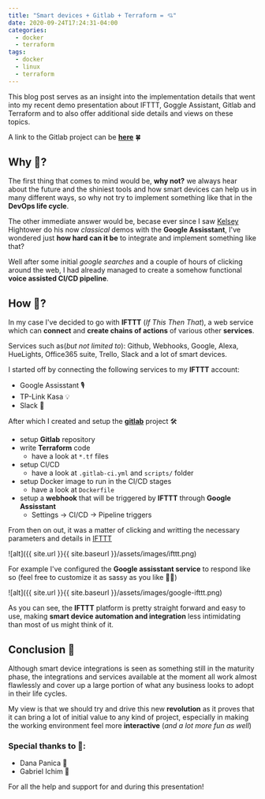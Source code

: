 ```yaml
---
title: "Smart devices + Gitlab + Terraform = 💘"
date: 2020-09-24T17:24:31-04:00
categories:
  - docker
  - terraform
tags:
  - docker
  - linux
  - terraform
---
```


This blog post serves as an insight into the implementation details that went into my recent demo presentation about IFTTT, Goggle Assistant, Gitlab and Terraform and to also offer additional side details and views on these topics.

A link to the Gitlab project can be **[here][gitlab]** 🍀


## Why 🤔?


The first thing that comes to mind would be, **why not?** we always hear about the future and the shiniest tools and how smart devices can help us in many different ways, so why not try to implement something like that in the **DevOps life cycle**.

The other immediate answer would be, becase ever since I saw [Kelsey][Kelsey] Hightower do his now *classical* demos with the **Google Assisstant**, I've wondered just **how hard can it be** to integrate and implement something like that?

Well after some initial *google searches* and a couple of hours of clicking around the web, I had already managed to create a somehow functional **voice assisted CI/CD pipeline**.


## How 📝?


In my case I've decided to go with **IFTTT** (*If This Then That*), a web service which can **connect** and **create chains of actions** of various other **services**.

Services such as(*but not limited to*): Github, Webhooks, Google, Alexa, HueLights, Office365 suite, Trello, Slack and a lot of smart devices.

I started off by connecting the following services to my **IFTTT** account:
  
  * Google Assisstant 🎙
  * TP-Link Kasa 💡
  * Slack 📓


After which I created and setup the **[gitlab][gitlab]** project 🛠

  * setup **Gitlab** repository
  * write **Terraform** code
    * have a look at `*.tf` files
  * setup CI/CD
    * have a look at `.gitlab-ci.yml` and `scripts/` folder
  * setup Docker image to run in the CI/CD stages
    * have a look at `Dockerfile`
  * setup a **webhook** that will be triggered by **IFTTT** through **Google Assisstant**
    * Settings -> CI/CD -> Pipeline triggers


From then on out, it was a matter of clicking and writting the necessary parameters and details in [IFTTT][IFTTT]

![alt]({{ site.url }}{{ site.baseurl }}/assets/images/ifttt.png)


For example I've configured the **Google assisstant service** to respond like so (feel free to customize it as sassy as you like 💁‍♀️)

![alt]({{ site.url }}{{ site.baseurl }}/assets/images/google-ifttt.png)


As you can see, the **IFTTT** platform is pretty straight forward and easy to use, making **smart device automation and integration** less intimidating than most of us might think of it.


## Conclusion 🙌

Although smart device integrations is seen as something still in the maturity phase, the integrations and services available at the moment all work almost flawlessly and cover up a large portion of what any business looks to adopt in their life cycles.

My view is that we should try and drive this new **revolution** as it proves that it can bring a lot of initial value to any kind of project, especially in making the working environment feel more **interactive** (*and a lot more fun as well*)


### Special thanks to 🙏: 

  * Dana Panica 💃
  * Gabriel Ichim 🤵

For all the help and support for and during this presentation!


[Kelsey]: https://twitter.com/kelseyhightower
[gitlab]: https://gitlab.com/devops146/terraform-smart-demo
[IFTTT]: https://ifttt.com/create/
